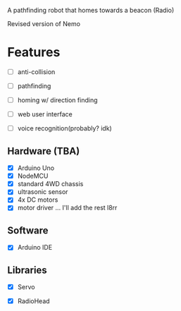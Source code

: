 A pathfinding robot that homes towards a beacon (Radio)

Revised version of Nemo

# Features
- [ ] anti-collision
- [ ] pathfinding
- [ ] homing w/ direction finding
- [ ] web user interface
- [ ] voice recognition(probably? idk)



## Hardware (TBA)
- [x] Arduino Uno
- [x] NodeMCU
- [x] standard 4WD chassis
- [x] ultrasonic sensor
- [x] 4x DC motors
- [x] motor driver
... I'll add the rest l8rr

## Software
- [x] Arduino IDE

## Libraries
- [x] Servo
- [x] RadioHead



